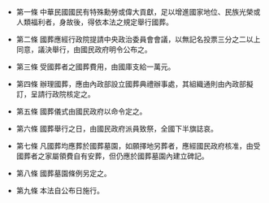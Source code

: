 * 第一條 中華民國國民有特殊勳勞或偉大貢獻，足以增進國家地位、民族光榮或人類福利者，身故後，得依本法之規定舉行國葬。

* 第二條 國葬應經行政院提請中央政治委員會會議，以無記名投票三分之二以上同意，議決舉行，由國民政府明令公布之。

* 第三條 受國葬者之國葬費用，由國庫支給一萬元。

* 第四條 辦理國葬，應由內政部設立國葬典禮辦事處，其組織通則由內政部擬訂，呈請行政院核定之。

* 第五條 國葬儀式由國民政府以命令定之。

* 第六條 國葬舉行之日，由國民政府派員致祭，全國下半旗誌哀。

* 第七條 凡國葬均應葬於國葬墓園，如願擇地另葬者，應經國民政府核准，由受國葬者之家屬領費自有安葬，但仍應於國葬墓園內建立碑記。

* 第八條 國葬墓園條例另定之。

* 第九條 本法自公布日施行。

